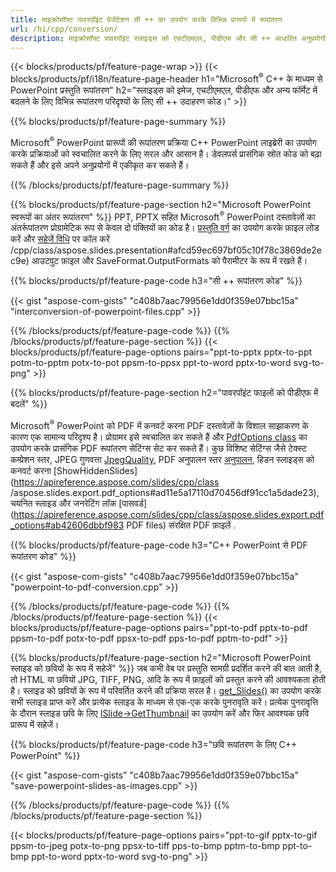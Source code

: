 ```yaml
---
title: माइक्रोसॉफ्ट पावरपॉइंट प्रेजेंटेशन सी ++ का उपयोग करके विभिन्न प्रारूपों में रूपांतरण
url: /hi/cpp/conversion/
description: माइक्रोसॉफ्ट पावरपॉइंट स्लाइड्स को एचटीएमएल, पीडीएफ और सी ++ आधारित अनुप्रयोगों के भीतर छवि प्रारूपों सहित कई फाइलों में कनवर्ट करें।
---
```


{{< blocks/products/pf/feature-page-wrap >}}
{{< blocks/products/pf/i18n/feature-page-header h1="Microsoft<sup>®</sup> C++ के माध्यम से PowerPoint प्रस्तुति रूपांतरण" h2="स्लाइड्स को इमेज, एचटीएमएल, पीडीएफ और अन्य फॉर्मेट में बदलने के लिए विभिन्न रूपांतरण परिदृश्यों के लिए सी ++ उदाहरण कोड।" >}}

{{% blocks/products/pf/feature-page-summary %}}

Microsoft<sup>®</sup> PowerPoint प्रारूपों की रूपांतरण प्रक्रिया C++ PowerPoint लाइब्रेरी का उपयोग करके प्रक्रियाओं को स्वचालित करने के लिए सरल और आसान है। डेवलपर्स प्रासंगिक स्रोत कोड को बढ़ा सकते हैं और इसे अपने अनुप्रयोगों में एकीकृत कर सकते हैं। 

{{% /blocks/products/pf/feature-page-summary  %}}

{{% blocks/products/pf/feature-page-section  h2="Microsoft PowerPoint स्वरूपों का अंतर रूपांतरण" %}}
PPT, PPTX सहित Microsoft<sup>®</sup> PowerPoint दस्तावेज़ों का अंतर्रूपांतरण प्रोग्रामेटिक रूप से केवल दो पंक्तियों का कोड है। [प्रस्तुति वर्ग](https://apireference.aspose.com/slides/cpp/class/aspose.slides.presentation) का उपयोग करके फ़ाइल लोड करें और [सहेजें विधि](https://apireference.aspose.com/slides) पर कॉल करें /cpp/class/aspose.slides.presentation#afcd59ec697bf05c10f78c3869de2ec9e) आउटपुट फ़ाइल और SaveFormat.OutputFormats को पैरामीटर के रूप में रखते हैं।

{{% blocks/products/pf/feature-page-code h3="सी ++ रूपांतरण कोड" %}}

{{< gist "aspose-com-gists" "c408b7aac79956e1dd0f359e07bbc15a" "interconversion-of-powerpoint-files.cpp" >}}


{{% /blocks/products/pf/feature-page-code  %}}
{{% /blocks/products/pf/feature-page-section %}}
{{< blocks/products/pf/feature-page-options pairs="ppt-to-pptx pptx-to-ppt potm-to-pptm potx-to-pot ppsm-to-ppsx ppt-to-word pptx-to-word svg-to-png" >}}


{{% blocks/products/pf/feature-page-section  h2="पावरपॉइंट फाइलों को पीडीएफ में बदलें" %}}

Microsoft<sup>®</sup> PowerPoint को PDF में कनवर्ट करना PDF दस्तावेज़ों के विशाल साझाकरण के कारण एक सामान्य परिदृश्य है। प्रोग्रामर इसे स्वचालित कर सकते हैं और [PdfOptions class](https://apireference.aspose.com/slides/cpp/class/aspose.slides.export.pdf_options) का उपयोग करके प्रासंगिक PDF रूपांतरण सेटिंग्स सेट कर सकते हैं। कुछ विशिष्ट सेटिंग्स जैसे टेक्स्ट कम्प्रेशन स्तर, JPEG गुणवत्ता [JpegQuality](https://apireference.aspose.com/slides/cpp/class/aspose.slides.export.pdf_options#a6bbf3bd303430757aa85ac9e3d184861), PDF अनुपालन स्तर [अनुपालन](https://apireference.aspose.com/slides/cpp/class/aspose.slides.export.pdf_options#aa9dfc92dd22455248ac171c24876cb8f), हिडन स्लाइड्स को कनवर्ट करना [ShowHiddenSlides](https://apireference.aspose.com/slides/cpp/class /aspose.slides.export.pdf_options#ad11e5a17110d70456df91cc1a5dade23), चयनित स्लाइड और जनरेटिंग लॉक [पासवर्ड](https://apireference.aspose.com/slides/cpp/class/aspose.slides.export.pdf_options#ab42606dbbf983 PDF files) संरक्षित PDF फ़ाइलें .

{{% blocks/products/pf/feature-page-code h3="C++ PowerPoint से PDF रूपांतरण कोड" %}}

{{< gist "aspose-com-gists" "c408b7aac79956e1dd0f359e07bbc15a" "powerpoint-to-pdf-conversion.cpp" >}}

{{% /blocks/products/pf/feature-page-code  %}}
{{% /blocks/products/pf/feature-page-section %}}
{{< blocks/products/pf/feature-page-options pairs="ppt-to-pdf pptx-to-pdf ppsm-to-pdf potx-to-pdf ppsx-to-pdf pps-to-pdf pptm-to-pdf" >}}


{{% blocks/products/pf/feature-page-section  h2="Microsoft PowerPoint स्लाइड को छवियों के रूप में सहेजें" %}}
जब कभी वेब पर प्रस्तुति सामग्री प्रदर्शित करने की बात आती है, तो HTML या छवियों JPG, TIFF, PNG, आदि के रूप में फ़ाइलों को प्रस्तुत करने की आवश्यकता होती है। स्लाइड को छवियों के रूप में परिवर्तित करने की प्रक्रिया सरल है। [get_Slides()](https://apireference.aspose.com/slides/cpp/class/aspose.slides.presentation#a9981b38f5a01d9fa5482f05b0a75974c) का उपयोग करके सभी स्लाइड प्राप्त करें और प्रत्येक स्लाइड के माध्यम से एक-एक करके पुनरावृति करें। प्रत्येक पुनरावृत्ति के दौरान स्लाइड छवि के लिए [ISlide->GetThumbnail](https://apireference.aspose.com/slides/cpp/class/aspose.slides.i_slide#a7bd377d403ff886232df21351c1fe783) का उपयोग करें और फिर आवश्यक छवि प्रारूप में सहेजें। 

{{% blocks/products/pf/feature-page-code h3="छवि रूपांतरण के लिए C++ PowerPoint" %}}

{{< gist "aspose-com-gists" "c408b7aac79956e1dd0f359e07bbc15a" "save-powerpoint-slides-as-images.cpp" >}}

{{% /blocks/products/pf/feature-page-code %}}
{{% /blocks/products/pf/feature-page-section %}}

{{< blocks/products/pf/feature-page-options pairs="ppt-to-gif pptx-to-gif ppsm-to-jpeg potx-to-png ppsx-to-tiff pps-to-bmp pptm-to-bmp ppt-to-bmp ppt-to-word pptx-to-word svg-to-png" >}}